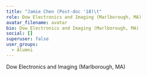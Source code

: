 ```yaml
---
title: "Jamie Chen (Post-doc '18)\t"
role: Dow Electronics and Imaging (Marlborough, MA)
avatar_filename: avatar
bio: Dow Electronics and Imaging (Marlborough, MA)
social: []
superuser: false
user_groups:
  - Alumni
---
```

Dow Electronics and Imaging (Marlborough, MA)
